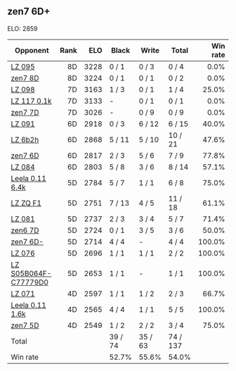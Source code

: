 ## zen7 6D+ ##

ELO: 2859

Opponent | Rank | ELO | Black | Write | Total | Win rate
---------|-----:|----:|-------|-------|-------|-------:
[LZ 095](LZ%20095.md) | 8D | 3228 | 0 / 1 | 0 / 3 | 0 / 4 | 0.0%
[zen7 8D](zen7%208D.md) | 8D | 3224 | 0 / 1 | 0 / 1 | 0 / 2 | 0.0%
[LZ 098](LZ%20098.md) | 7D | 3163 | 1 / 3 | 0 / 1 | 1 / 4 | 25.0%
[LZ 117 0.1k](LZ%20117%200.1k.md) | 7D | 3133 | - | 0 / 1 | 0 / 1 | 0.0%
[zen7 7D](zen7%207D.md) | 7D | 3026 | - | 0 / 9 | 0 / 9 | 0.0%
[LZ 091](LZ%20091.md) | 6D | 2918 | 0 / 3 | 6 / 12 | 6 / 15 | 40.0%
[LZ 6b2h](LZ%206b2h.md) | 6D | 2868 | 5 / 11 | 5 / 10 | 10 / 21 | 47.6%
[zen7 6D](zen7%206D.md) | 6D | 2817 | 2 / 3 | 5 / 6 | 7 / 9 | 77.8%
[LZ 084](LZ%20084.md) | 6D | 2803 | 5 / 8 | 3 / 6 | 8 / 14 | 57.1%
[Leela 0.11 6.4k](Leela%200.11%206.4k.md) | 5D | 2784 | 5 / 7 | 1 / 1 | 6 / 8 | 75.0%
[LZ ZQ F1](LZ%20ZQ%20F1.md) | 5D | 2751 | 7 / 13 | 4 / 5 | 11 / 18 | 61.1%
[LZ 081](LZ%20081.md) | 5D | 2737 | 2 / 3 | 3 / 4 | 5 / 7 | 71.4%
[zen6 7D](zen6%207D.md) | 5D | 2724 | 0 / 1 | 3 / 5 | 3 / 6 | 50.0%
[zen7 6D-](zen7%206D-.md) | 5D | 2714 | 4 / 4 | - | 4 / 4 | 100.0%
[LZ 076](LZ%20076.md) | 5D | 2696 | 1 / 1 | 1 / 1 | 2 / 2 | 100.0%
[LZ S05B064F-C77779D0](LZ%20S05B064F-C77779D0.md) | 5D | 2653 | 1 / 1 | - | 1 / 1 | 100.0%
[LZ 071](LZ%20071.md) | 4D | 2597 | 1 / 1 | 1 / 2 | 2 / 3 | 66.7%
[Leela 0.11 1.6k](Leela%200.11%201.6k.md) | 4D | 2565 | 4 / 4 | 1 / 1 | 5 / 5 | 100.0%
[zen7 5D](zen7%205D.md) | 4D | 2549 | 1 / 2 | 2 / 2 | 3 / 4 | 75.0%
Total | | | 39 / 74 | 35 / 63 | 74 / 137 | 
Win rate| | | 52.7% | 55.6% | 54.0% | 
